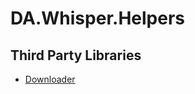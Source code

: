 # DA.Whisper.Helpers

## Third Party Libraries

- [Downloader](https://github.com/bezzad/Downloader)